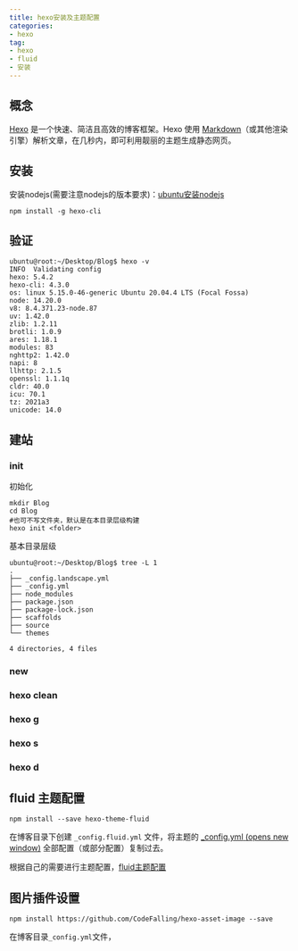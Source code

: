 ```yaml
---
title: hexo安装及主题配置
categories: 
- hexo
tag:
- hexo
- fluid
- 安装
---
```


## 概念

[Hexo](https://hexo.io/zh-cn/docs/) 是一个快速、简洁且高效的博客框架。Hexo 使用 [Markdown](http://daringfireball.net/projects/markdown/)（或其他渲染引擎）解析文章，在几秒内，即可利用靓丽的主题生成静态网页。

## 安装

安装nodejs(需要注意nodejs的版本要求)：[ubuntu安装nodejs](../deploy/ubuntu安装nodejs)

```shell
npm install -g hexo-cli
```

## 验证

```shell
ubuntu@root:~/Desktop/Blog$ hexo -v
INFO  Validating config
hexo: 5.4.2
hexo-cli: 4.3.0
os: linux 5.15.0-46-generic Ubuntu 20.04.4 LTS (Focal Fossa)
node: 14.20.0
v8: 8.4.371.23-node.87
uv: 1.42.0
zlib: 1.2.11
brotli: 1.0.9
ares: 1.18.1
modules: 83
nghttp2: 1.42.0
napi: 8
llhttp: 2.1.5
openssl: 1.1.1q
cldr: 40.0
icu: 70.1
tz: 2021a3
unicode: 14.0
```

## 建站

### init

初始化

```shell
mkdir Blog
cd Blog
#也可不写文件夹，默认是在本目录层级构建
hexo init <folder>
```

基本目录层级

```shell
ubuntu@root:~/Desktop/Blog$ tree -L 1
.
├── _config.landscape.yml
├── _config.yml
├── node_modules
├── package.json
├── package-lock.json
├── scaffolds
├── source
└── themes

4 directories, 4 files
```

### new



### hexo clean

### hexo g

### hexo s

### hexo d

## fluid 主题配置

```
npm install --save hexo-theme-fluid
```

在博客目录下创建 `_config.fluid.yml` 文件，将主题的 [_config.yml](https://github.com/fluid-dev/hexo-theme-fluid/blob/master/_config.yml)[ ](https://github.com/fluid-dev/hexo-theme-fluid/blob/master/_config.yml)[ (opens new window)](https://github.com/fluid-dev/hexo-theme-fluid/blob/master/_config.yml) 全部配置（或部分配置）复制过去。

根据自己的需要进行主题配置，[fluid主题配置](https://hexo.fluid-dev.com/docs/guide/#%E5%85%B3%E4%BA%8E%E6%8C%87%E5%8D%97)

## 图片插件设置

```shell
npm install https://github.com/CodeFalling/hexo-asset-image --save

```

在博客目录`_config.yml`文件，
